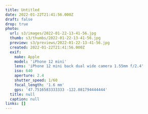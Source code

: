 ```yaml
---
title: Untitled
date: 2022-01-22T21:41:56.000Z
draft: false
drop: true
photo:
  url: s3/images/2022-01-22-13-41-56.jpg
  thumb: s3/thumbs/2022-01-22-13-41-56.jpg
  preview: s3/previews/2022-01-22-13-41-56.jpg
  created: 2022-01-22T21:41:56.000Z
  exif:
    make: Apple
    model: 'iPhone 12 mini'
    lens: 'iPhone 12 mini back dual wide camera 1.55mm f/2.4'
    iso: 640
    aperture: 2.4
    shutter_speed: 1/60
    focal_length: '1.6 mm'
    gps: '47.7516583333333 -122.081794444444'
  title: null
  caption: null
links: []
---
```

